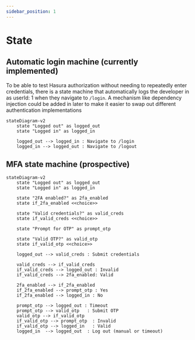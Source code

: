```yaml
---
sidebar_position: 1
---
```


# State

## Automatic login machine (currently implemented)

To be able to test Hasura authorization without needing to repeatedly enter credentials, there is a state machine that automatically logs the developer in as userId: 1 when they navigate to `/login`. A mechanism like dependency injection could be added in later to make it easier to swap out different authentication implementations

```mermaid
stateDiagram-v2
    state "Logged out" as logged_out
    state "Logged in" as logged_in

    logged_out --> logged_in : Navigate to /login
    logged_in --> logged_out : Navigate to /logout
```

## MFA state machine (prospective)


```mermaid
stateDiagram-v2
    state "Logged out" as logged_out
    state "Logged in" as logged_in

    state "2FA enabled?" as 2fa_enabled
    state if_2fa_enabled <<choice>>

    state "Valid credentials?" as valid_creds
    state if_valid_creds <<choice>>

    state "Prompt for OTP" as prompt_otp

    state "Valid OTP?" as valid_otp
    state if_valid_otp <<choice>>

    logged_out --> valid_creds : Submit credentials

    valid_creds --> if_valid_creds
    if_valid_creds --> logged_out : Invalid
    if_valid_creds --> 2fa_enabled: Valid

    2fa_enabled --> if_2fa_enabled
    if_2fa_enabled --> prompt_otp : Yes
    if_2fa_enabled --> logged_in : No

    prompt_otp --> logged_out : Timeout
    prompt_otp --> valid_otp   : Submit OTP
    valid_otp --> if_valid_otp
    if_valid_otp --> prompt_otp  : Invalid
    if_valid_otp --> logged_in   : Valid
    logged_in  --> logged_out  : Log out (manual or timeout)
```
